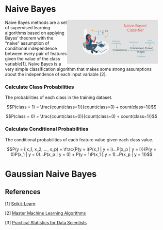 # Naive Bayes

<img src='Naive-Bayes.png' align='right' width=300/>
Naive Bayes methods are a set of supervised learning algorithms based on applying Bayes’ theorem with the “naive” assumption of conditional independence between every pair of features given the value of the class variable[1]. Naive Bayes is a very simple classification algorithm that makes some strong assumptions about the independence of each input variable [2].

### Calculate Class Probabilities

The probabilities of each class in the training dataset.

$$P(class = 1) = \frac{count(class=1)}{count(class=0) + count(class=1)}$$

$$P(class = 0) = \frac{count(class=0)}{count(class=0) + count(class=1)}$$

### Calculate Conditional Probabilities 

The conditional probabilities of each feature value given each class value.

$$P(y = i|x_1, x_2, …, x_p) = \frac{P(y = i)P(x_1 | y = i)…P(x_p | y = i)}{P(y = 0)P(x_1 | y = 0)…P(x_p | y = 0) + P(y = 1)P(x_1 | y = 1)…P(x_p | y = 1)}$$


# Gaussian Naive Bayes


## References

[1] [Scikit-Learn](https://scikit-learn.org/stable/modules/naive_bayes.html#multinomial-naive-bayes)

[2] [Master Machine Learning Algorithms](https://machinelearningmastery.com/master-machine-learning-algorithms/)

[3] [Practical Statistics for Data Scientists](https://www.oreilly.com/library/view/practical-statistics-for/9781491952955/)
